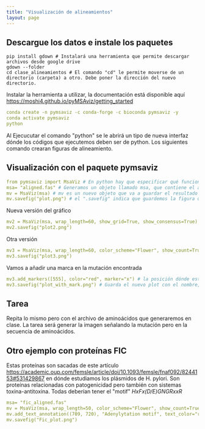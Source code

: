 ```yaml
---
title: "Visualización de alineamientos"
layout: page
---
```


## Descargue los datos e instale los paquetes

```bas
pip install gdown # Instalará una herramienta que permite descargar archivos desde google drive
gdown --folder  
cd clase_alineamientos # El comando "cd" le permite moverse de un directorio (carpeta) a otro. Debe poner la dirección del nuevo directorio.

```

Instalar la herramienta a utilizar, la documentación está disponible aquí https://moshi4.github.io/pyMSAviz/getting_started
```yml
conda create -n pymsaviz -c conda-forge -c bioconda pymsaviz -y 
conda activate pymsaviz
python
```
Al Ejecucutar el comando "python" se le abrirá un tipo de nueva interfaz dónde los códigos que ejecutemos deben ser de python. 
Los siguientes comando crearan figuras de alineamiento.

## Visualización con el paquete pymsaviz
```yml
from pymsaviz import MsaViz # En python hay que especificar qué funciones queremos importar. En esta caso sólo utilizaremos la función MsaViz de la librería pymsaviz
msa= "aligned.fas" # Generamos un objeto llamado msa, que contiene el archivo fasta con las secuencias alineadas.
mv = MsaViz(msa) # mv es un nuevo objeto que va a guardar el resultado de la función "MsaViz" que contiene toda la información necesaria para la visualización
mv.savefig("plot.png") # el ".savefig" indica que guardemos la figura que está dentro del archivo que creameos previamente llamado "mv". En los paréntesis y en comillas pueden poner el nombre que quieran ponerle
```
Nueva versión del gráfico
```yml
mv2 = MsaViz(msa, wrap_length=60, show_grid=True, show_consensus=True)
mv2.savefig("plot2.png")
```
Otra versión
```yml
mv3 = MsaViz(msa, wrap_length=60, color_scheme="Flower", show_count=True, start=370, end=760, show_seq_char=False, show_consensus=True, consensus_color="tomato")
mv3.savefig("plot3.png")
```
Vamos a añadir una marca en la mutación encontrada

```yml
mv3.add_markers([555], color="red", marker="x") # la posición dónde está la mutación es la 555 de la secuencia de ref.
mv3.savefig("plot_with_mark.png") # Guarda el nuevo plot con el nombre, plot with mark
```
## Tarea

Repita lo mismo pero con el archivo de aminoácidos que generaremos en clase. 
La tarea será generar la imagen señalando la mutación pero en la secuencia de aminoácidos.

## Otro ejemplo con proteínas FIC
Estas proteínas son sacadas de este artículo https://academic.oup.com/femsle/article/doi/10.1093/femsle/fnaf092/8244153#531429867 en dónde estudiamos los plásmidos de H. pylori. Son proteínas relacionadas con patogenicidad pero también con sistemas toxina-antitoxina. Todas deberían tener el "motif" *HxFx(D/E)GNGRxxR*
```yml
msa= "fic_aligned.fas"
mv = MsaViz(msa, wrap_length=50, color_scheme="Flower", show_count=True, show_seq_char=True, show_cons\ensus=True, consensus_color="tomato", start=540)
mv.add_text_annotation((709, 720), "Adenylytation motif", text_color="red", range_color="red")
mv.savefig("Fic_plot.png")

```

